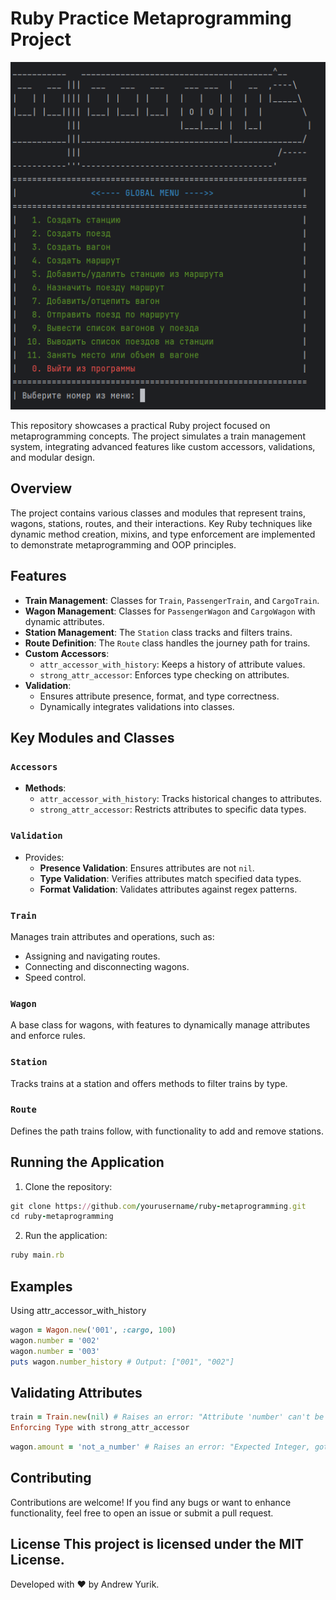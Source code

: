 # Ruby Practice Metaprogramming Project

![image_alt](https://github.com/yyyrk/ruby-thinknetica-practice/blob/main/cli_interface.png)

This repository showcases a practical Ruby project focused on metaprogramming concepts. The project simulates a train management system, integrating advanced features like custom accessors, validations, and modular design.

## Overview

The project contains various classes and modules that represent trains, wagons, stations, routes, and their interactions. Key Ruby techniques like dynamic method creation, mixins, and type enforcement are implemented to demonstrate metaprogramming and OOP principles.

## Features

- **Train Management**: Classes for `Train`, `PassengerTrain`, and `CargoTrain`.
- **Wagon Management**: Classes for `PassengerWagon` and `CargoWagon` with dynamic attributes.
- **Station Management**: The `Station` class tracks and filters trains.
- **Route Definition**: The `Route` class handles the journey path for trains.
- **Custom Accessors**:
  - `attr_accessor_with_history`: Keeps a history of attribute values.
  - `strong_attr_accessor`: Enforces type checking on attributes.
- **Validation**:
  - Ensures attribute presence, format, and type correctness.
  - Dynamically integrates validations into classes.

## Key Modules and Classes
### `Accessors`
- **Methods**:
  - `attr_accessor_with_history`: Tracks historical changes to attributes.
  - `strong_attr_accessor`: Restricts attributes to specific data types.
  
### `Validation`
- Provides:
  - **Presence Validation**: Ensures attributes are not `nil`.
  - **Type Validation**: Verifies attributes match specified data types.
  - **Format Validation**: Validates attributes against regex patterns.

### `Train`
Manages train attributes and operations, such as:
- Assigning and navigating routes.
- Connecting and disconnecting wagons.
- Speed control.

### `Wagon`
A base class for wagons, with features to dynamically manage attributes and enforce rules.

### `Station`
Tracks trains at a station and offers methods to filter trains by type.

### `Route`
Defines the path trains follow, with functionality to add and remove stations.

## Running the Application

1. Clone the repository:

```ruby
git clone https://github.com/yourusername/ruby-metaprogramming.git
cd ruby-metaprogramming
```

2. Run the application:

```ruby 
ruby main.rb
```

## Examples

Using attr_accessor_with_history
```ruby
wagon = Wagon.new('001', :cargo, 100)
wagon.number = '002'
wagon.number = '003'
puts wagon.number_history # Output: ["001", "002"]
```

## Validating Attributes

```ruby
train = Train.new(nil) # Raises an error: "Attribute 'number' can't be nil"
Enforcing Type with strong_attr_accessor
```
```ruby
wagon.amount = 'not_a_number' # Raises an error: "Expected Integer, got String"
```

## Contributing
Contributions are welcome! If you find any bugs or want to enhance functionality, feel free to open an issue or submit a pull request.

License
This project is licensed under the MIT License.
------

Developed with ❤️ by Andrew Yurik.

